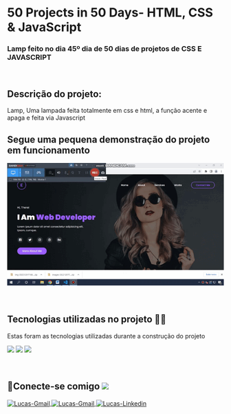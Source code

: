 # 50 Projects in 50 Days- HTML, CSS & JavaScript


###  Lamp feito no dia 45º dia de 50 dias de  projetos de CSS E JAVASCRIPT
<br>

<h2 align="left">Descrição do projeto:</h2>

<p align="left"> Lamp, Uma lampada feita totalmente em css e html, a função acente e apaga e  feita via Javascript <br>



<h2 align="left">Segue uma pequena demonstração do projeto em funcionamento</h2>

  <div align="left">
  <img src="https://github.com/Lucas8901/initial-page-portifolio/blob/main/img/gif/bandicam%202022-12-01%2016-26-38-137.gif"/>
  </div>


<br>
<br>

<h2 align="left"> Tecnologias utilizadas no projeto 👨‍💻</h2>

<p align="left">Estas foram as tecnologias utilizadas durante a construção do projeto</p>

<div align="left">
  <img src="https://img.shields.io/badge/HTML5-E34F26?style=for-the-badge&logo=html5&logoColor=white"/>
  <img src="https://img.shields.io/badge/CSS3-1572B6?style=for-the-badge&logo=css3&logoColor=white"/>
  <img src="https://img.shields.io/badge/JavaScript-F7DF1E?style=for-the-badge&logo=javascript&logoColor=black"/>
</div>
<br>
<br>



<h2> 🔗Conecte-se comigo <img src=https://user-images.githubusercontent.com/69019626/121693520-9b5b6100-ca9f-11eb-9667-aea4b1578685.gif width="70"></h2>

<a href="https://discord.com/channels/@me" target="_blank">
  <img align="center" alt="Lucas-Gmail"src= "https://img.shields.io/badge/Discord-7289DA?style=for-the-badge&logo=discord&logoColor=white">
</a>

<a href="https://github.com/Lucas8901" target="_blank">
  <img align="center" alt="Lucas-Gmail"src= "https://img.shields.io/badge/GitHub-100000?style=for-the-badge&logo=github&logoColor=white">
</a>

<a href="https://www.linkedin.com/in/lucas-logistica/" target="_blank">
  <img align="center" alt="Lucas-Linkedin" src= "https://img.shields.io/badge/LinkedIn-0077B5?style=for-the-badge&logo=linkedin&logoColor=white" style="max-width:100%;">
</a>

<a href="https://www.linkedin.com/in/lucas-logistica/" target="_blank">
